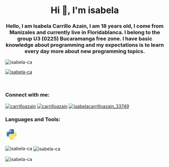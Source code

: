 <h1 align="center">Hi 👋, I'm isabela</h1>
<h3 align="center">Hello, I am Isabela Carrillo Azain, I am 18 years old, I come from Manizales and currently live in Floridablanca. I belong to the group U3 (0225) Bucaramanga free zone. I have basic knowledge about programming and my expectations is to learn every day more about new programming topics.</h3>

<p align="left"> <img src="https://komarev.com/ghpvc/?username=isabela-ca&label=Profile%20views&color=0e75b6&style=flat" alt="isabela-ca" /> </p>

<p align="left"> <a href="https://github.com/ryo-ma/github-profile-trophy"><img src="https://github-profile-trophy.vercel.app/?username=isabela-ca" alt="isabela-ca" /></a> </p>

<p align="left"> <a href="https://twitter.com/" target="blank"><img src="https://img.shields.io/twitter/follow/?logo=twitter&style=for-the-badge" alt="" /></a> </p>

<h3 align="left">Connect with me:</h3>
<p align="left">
<a href="https://fb.com/carrilloazain" target="blank"><img align="center" src="https://raw.githubusercontent.com/rahuldkjain/github-profile-readme-generator/master/src/images/icons/Social/facebook.svg" alt="carrilloazain" height="30" width="40" /></a>
<a href="https://instagram.com/carrilloazain" target="blank"><img align="center" src="https://raw.githubusercontent.com/rahuldkjain/github-profile-readme-generator/master/src/images/icons/Social/instagram.svg" alt="carrilloazain" height="30" width="40" /></a>
<a href="https://discord.gg/isabelacarrilloazain_33749" target="blank"><img align="center" src="https://raw.githubusercontent.com/rahuldkjain/github-profile-readme-generator/master/src/images/icons/Social/discord.svg" alt="isabelacarrilloazain_33749" height="30" width="40" /></a>
</p>

<h3 align="left">Languages and Tools:</h3>
<p align="left"> <a href="https://www.python.org" target="_blank" rel="noreferrer"> <img src="https://raw.githubusercontent.com/devicons/devicon/master/icons/python/python-original.svg" alt="python" width="40" height="40"/> </a> </p>

<p><img align="left" src="https://github-readme-stats.vercel.app/api/top-langs?username=isabela-ca&show_icons=true&locale=en&layout=compact" alt="isabela-ca" /></p>

<p>&nbsp;<img align="center" src="https://github-readme-stats.vercel.app/api?username=isabela-ca&show_icons=true&locale=en" alt="isabela-ca" /></p>

<p><img align="center" src="https://github-readme-streak-stats.herokuapp.com/?user=isabela-ca&" alt="isabela-ca" /></p>

